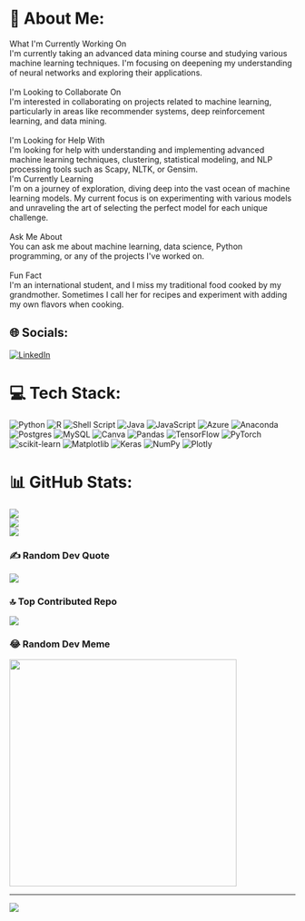 # 💫 About Me:
What I'm Currently Working On<br>I'm currently taking an advanced data mining course and studying various machine learning techniques. I'm focusing on deepening my understanding of neural networks and exploring their applications.<br><br>I'm Looking to Collaborate On<br>I'm interested in collaborating on projects related to machine learning, particularly in areas like recommender systems, deep reinforcement learning, and data mining.<br><br>I'm Looking for Help With<br>I'm looking for help with understanding and implementing advanced machine learning techniques, clustering, statistical modeling, and NLP processing tools such as Scapy, NLTK, or Gensim.<br>I'm Currently Learning<br>I'm on a journey of exploration, diving deep into the vast ocean of machine learning models. My current focus is on experimenting with various models and unraveling the art of selecting the perfect model for each unique challenge.<br><br>Ask Me About<br>You can ask me about machine learning, data science, Python programming, or any of the projects I've worked on.<br><br>Fun Fact<br>I'm an international student, and I miss my traditional food cooked by my grandmother. Sometimes I call her for recipes and experiment with adding my own flavors when cooking.


## 🌐 Socials:
[![LinkedIn](https://img.shields.io/badge/LinkedIn-%230077B5.svg?logo=linkedin&logoColor=white)](https://www.linkedin.com/in/preeti-aladakatti/) 

# 💻 Tech Stack:
![Python](https://img.shields.io/badge/python-3670A0?style=plastic&logo=python&logoColor=ffdd54) ![R](https://img.shields.io/badge/r-%23276DC3.svg?style=plastic&logo=r&logoColor=white) ![Shell Script](https://img.shields.io/badge/shell_script-%23121011.svg?style=plastic&logo=gnu-bash&logoColor=white) ![Java](https://img.shields.io/badge/java-%23ED8B00.svg?style=plastic&logo=openjdk&logoColor=white) ![JavaScript](https://img.shields.io/badge/javascript-%23323330.svg?style=plastic&logo=javascript&logoColor=%23F7DF1E) ![Azure](https://img.shields.io/badge/azure-%230072C6.svg?style=plastic&logo=microsoftazure&logoColor=white) ![Anaconda](https://img.shields.io/badge/Anaconda-%2344A833.svg?style=plastic&logo=anaconda&logoColor=white) ![Postgres](https://img.shields.io/badge/postgres-%23316192.svg?style=plastic&logo=postgresql&logoColor=white) ![MySQL](https://img.shields.io/badge/mysql-%2300000f.svg?style=plastic&logo=mysql&logoColor=white) ![Canva](https://img.shields.io/badge/Canva-%2300C4CC.svg?style=plastic&logo=Canva&logoColor=white) ![Pandas](https://img.shields.io/badge/pandas-%23150458.svg?style=plastic&logo=pandas&logoColor=white) ![TensorFlow](https://img.shields.io/badge/TensorFlow-%23FF6F00.svg?style=plastic&logo=TensorFlow&logoColor=white) ![PyTorch](https://img.shields.io/badge/PyTorch-%23EE4C2C.svg?style=plastic&logo=PyTorch&logoColor=white) ![scikit-learn](https://img.shields.io/badge/scikit--learn-%23F7931E.svg?style=plastic&logo=scikit-learn&logoColor=white) ![Matplotlib](https://img.shields.io/badge/Matplotlib-%23ffffff.svg?style=plastic&logo=Matplotlib&logoColor=black) ![Keras](https://img.shields.io/badge/Keras-%23D00000.svg?style=plastic&logo=Keras&logoColor=white) ![NumPy](https://img.shields.io/badge/numpy-%23013243.svg?style=plastic&logo=numpy&logoColor=white) ![Plotly](https://img.shields.io/badge/Plotly-%233F4F75.svg?style=plastic&logo=plotly&logoColor=white)
# 📊 GitHub Stats:
![](https://github-readme-stats.vercel.app/api?username=PreetiAladakatti&theme=dracula&hide_border=false&include_all_commits=false&count_private=false)<br/>
![](https://github-readme-streak-stats.herokuapp.com/?user=PreetiAladakatti&theme=dracula&hide_border=false)<br/>
![](https://github-readme-stats.vercel.app/api/top-langs/?username=PreetiAladakatti&theme=dracula&hide_border=false&include_all_commits=false&count_private=false&layout=compact)

### ✍️ Random Dev Quote
![](https://quotes-github-readme.vercel.app/api?type=horizontal&theme=radical)

### 🔝 Top Contributed Repo
![](https://github-contributor-stats.vercel.app/api?username=PreetiAladakatti&limit=5&theme=dracula&combine_all_yearly_contributions=true)

### 😂 Random Dev Meme
<img src='https://randommeme-five.vercel.app/' style="height: 400px;"/>

---
[![](https://visitcount.itsvg.in/api?id=PreetiAladakatti&icon=0&color=0)](https://visitcount.itsvg.in)

